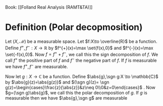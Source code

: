 Book: [[Folland Real Analysis (RAMT&TA)]]
# Definition (Polar decopmosition)
Let $(X,\mathcal{M})$ be a measurable space.
Let $f:X\to \overline{R}$ be a function.
Define $f^{+},f^{-}:X\to \mathbb{R}$ by $f^{+}(x)=\max \set{f(x),0}$ and $f^{-}(x)=\max \set{-f(x),0}$.
Now $f=f^{+}+f^{-}$, we call this the sign decomposition of $f$.
We call $f^{+}$ the positive part of $f$ and $f^{-}$ the negative part of $f$.
If $f$ is measurable we have $f^{+},f^{-}$ are measurable.

Now let $g:X \to \mathbb{C}$ be a function.
Define $\abs{g},\sgn g:X \to \mathbb{C}$ by $\abs{g}(z)=\abs{g(z)}$ and $(\sgn g)(z)= \sgn g(z)=\begin{cases}\frac{z}{\abs{z}}&z\neq 0\\0&z=0\end{cases}$ .
Now $g=(\sgn g)\abs{g}$, we call this the polar decomposition of $g$.
If $g$ is measurable then we have $\abs{g},\sgn g$ are measurable